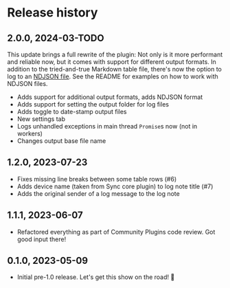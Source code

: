 # Release history

## 2.0.0, 2024-03-TODO

This update brings a full rewrite of the plugin: Not only is it more performant
and reliable now, but it comes with support for different output formats.
In addition to the tried-and-true Markdown table file, there's now the option
to log to an [NDJSON file](https://github.com/ndjson/ndjson-spec). See the README
for examples on how to work with NDJSON files.

- Adds support for additional output formats, adds NDJSON format
- Adds support for setting the output folder for log files
- Adds toggle to date-stamp output files
- New settings tab
- Logs unhandled exceptions in main thread `Promise`s now (not in workers)
- Changes output base file name


## 1.2.0, 2023-07-23

- Fixes missing line breaks between some table rows (#6)
- Adds device name (taken from Sync core plugin) to log note title (#7)
- Adds the original sender of a log message to the log note


## 1.1.1, 2023-06-07

- Refactored everything as part of Community Plugins code review. Got good input
  there!


## 0.1.0, 2023-05-09

- Initial pre-1.0 release. Let's get this show on the road! 🚀
